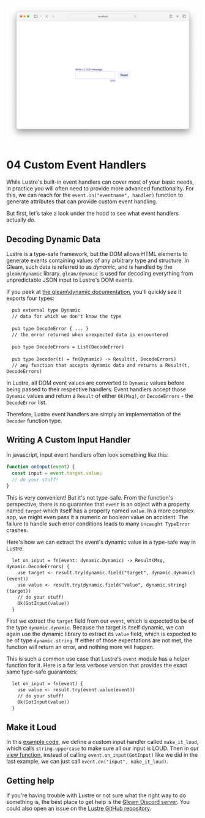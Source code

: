 ![](./header.png)

# 04 Custom Event Handlers

While Lustre's built-in event handlers can cover most of your basic needs, in practice you will often need to provide more advanced functionality. For this, we can reach for the `event.on("eventname", handler)` function to generate attributes that can provide custom event handling.

But first, let's take a look under the hood to see what event handlers actually _do_.

## Decoding Dynamic Data

Lustre is a type-safe framework, but the DOM allows HTML elements to generate events containing values of any arbitrary type and structure. In Gleam, such data is referred to as _dynamic_, and is handled by the `gleam/dynamic` library. `gleam/dynamic` is used for decoding everything from unpredictable JSON input to Lustre's DOM events.

If you peek at [the gleam\dynamic documentation](https://hexdocs.pm/gleam_stdlib/0.17.1/gleam/dynamic/#module-types), you'll quickly see it exports four types:

```gleam
  pub external type Dynamic
  // data for which we don't know the type

  pub type DecodeError { ... }
  // the error returned when unexpected data is encountered

  pub type DecodeErrors = List(DecodeError)

  pub type Decoder(t) = fn(Dynamic) -> Result(t, DecodeErrors)
  // any function that accepts dynamic data and returns a Result(t, DecodeErrors)
```

In Lustre, all DOM event values are converted to `Dynamic` values before being passed to their respective handlers. Event handlers accept those `Dynamic` values and return a `Result` of either `Ok(Msg)`, or `DecodeErrors` - the `DecodeError` list.

Therefore, Lustre event handlers are simply an implementation of the `Decoder` function type.

## Writing A Custom Input Handler

In javascript, input event handlers often look something like this:

```js
function onInput(event) {
  const input = event.target.value;
  // do your stuff!
}
```

This is very convenient! But it's not type-safe. From the function's perspective, there is no guarantee that _`event`_ is an object with a property named _`target`_ which itself has a property named _`value`_. In a more complex app, we might even pass it a numeric or boolean value on accident. The failure to handle such error conditions leads to many `Uncaught TypeError` crashes.

Here's how we can extract the event's dynamic value in a type-safe way in Lustre:

```gleam
  let on_input = fn(event: dynamic.Dynamic) -> Result(Msg, dynamic.DecodeErrors) {
    use target <- result.try(dynamic.field("target", dynamic.dynamic)(event))
    use value <- result.try(dynamic.field("value", dynamic.string)(target))
    // do your stuff!
    Ok(GotInput(value))
  }
```

First we extract the `target` field from our `event`, which is expected to be of the type `dynamic.dynamic`. Because the target is itself dynamic, we can again use the dynamic library to extract its `value` field, which is expected to be of type `dynamic.string`. If either of those expectations are not met, the function will return an error, and nothing more will happen.

This is such a common use case that Lustre's `event` module has a helper function for it. Here is a far less verbose version that provides the exact same type-safe guarantees:

```gleam
  let on_input = fn(event) {
    use value <- result.try(event.value(event))
    // do your stuff!
    Ok(GotInput(value))
  }
```

## Make it Loud

In this [example code](./src/app.gleam#L63), we define a custom input handler called `make_it_loud`, which calls `string.uppercase` to make sure all our input is LOUD. Then in our [view function](./src/app.gleam#L79), instead of calling `event.on_input(GotInput)` like we did in the last example, we can just call `event.on("input", make_it_loud)`.

## Getting help

If you're having trouble with Lustre or not sure what the right way to do
something is, the best place to get help is the [Gleam Discord server](https://discord.gg/Fm8Pwmy).
You could also open an issue on the [Lustre GitHub repository](https://github.com/lustre-labs/lustre/issues).
